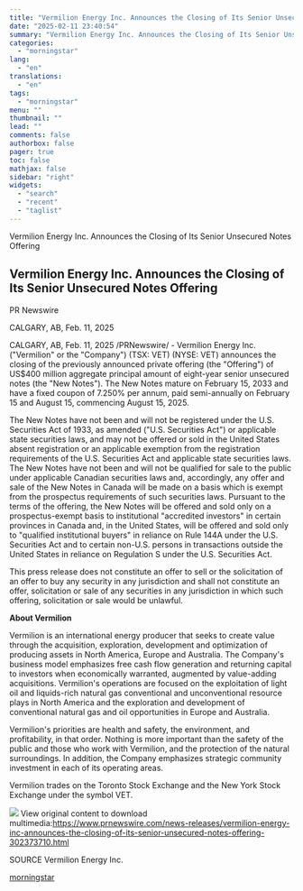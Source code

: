 ```yaml
---
title: "Vermilion Energy Inc. Announces the Closing of Its Senior Unsecured Notes Offering"
date: "2025-02-11 23:40:54"
summary: "Vermilion Energy Inc. Announces the Closing of Its Senior Unsecured Notes Offering Vermilion Energy Inc. Announces the Closing of Its Senior Unsecured Notes Offering PR Newswire CALGARY, AB, Feb. 11, 2025 CALGARY, AB, Feb. 11, 2025 /PRNewswire/ - Vermilion Energy Inc. (\"Vermilion\" or the \"Company\") (TSX: VET) (NYSE: VET) announces..."
categories:
  - "morningstar"
lang:
  - "en"
translations:
  - "en"
tags:
  - "morningstar"
menu: ""
thumbnail: ""
lead: ""
comments: false
authorbox: false
pager: true
toc: false
mathjax: false
sidebar: "right"
widgets:
  - "search"
  - "recent"
  - "taglist"
---
```


Vermilion Energy Inc. Announces the Closing of Its Senior Unsecured Notes Offering

Vermilion Energy Inc. Announces the Closing of Its Senior Unsecured Notes Offering
----------------------------------------------------------------------------------

PR Newswire

CALGARY, AB, Feb. 11, 2025


CALGARY, AB, Feb. 11, 2025 /PRNewswire/ - Vermilion Energy Inc. ("Vermilion" or the "Company") (TSX: VET) (NYSE: VET) announces the closing of the previously announced private offering (the "Offering") of US$400 million aggregate principal amount of eight-year senior unsecured notes (the "New Notes"). The New Notes mature on February 15, 2033 and have a fixed coupon of 7.250% per annum, paid semi-annually on February 15 and August 15, commencing August 15, 2025.

The New Notes have not been and will not be registered under the U.S. Securities Act of 1933, as amended ("U.S. Securities Act") or applicable state securities laws, and may not be offered or sold in the United States absent registration or an applicable exemption from the registration requirements of the U.S. Securities Act and applicable state securities laws. The New Notes have not been and will not be qualified for sale to the public under applicable Canadian securities laws and, accordingly, any offer and sale of the New Notes in Canada will be made on a basis which is exempt from the prospectus requirements of such securities laws. Pursuant to the terms of the offering, the New Notes will be offered and sold only on a prospectus-exempt basis to institutional "accredited investors" in certain provinces in Canada and, in the United States, will be offered and sold only to "qualified institutional buyers" in reliance on Rule 144A under the U.S. Securities Act and to certain non-U.S. persons in transactions outside the United States in reliance on Regulation S under the U.S. Securities Act.

This press release does not constitute an offer to sell or the solicitation of an offer to buy any security in any jurisdiction and shall not constitute an offer, solicitation or sale of any securities in any jurisdiction in which such offering, solicitation or sale would be unlawful.

**About Vermilion**

Vermilion is an international energy producer that seeks to create value through the acquisition, exploration, development and optimization of producing assets in North America, Europe and Australia. The Company's business model emphasizes free cash flow generation and returning capital to investors when economically warranted, augmented by value-adding acquisitions. Vermilion's operations are focused on the exploitation of light oil and liquids-rich natural gas conventional and unconventional resource plays in North America and the exploration and development of conventional natural gas and oil opportunities in Europe and Australia.

Vermilion's priorities are health and safety, the environment, and profitability, in that order. Nothing is more important than the safety of the public and those who work with Vermilion, and the protection of the natural surroundings. In addition, the Company emphasizes strategic community investment in each of its operating areas.

Vermilion trades on the Toronto Stock Exchange and the New York Stock Exchange under the symbol VET.

 ![](https://c212.net/c/img/favicon.png?sn=CA15852&sd=2025-02-11) View original content to download multimedia:<https://www.prnewswire.com/news-releases/vermilion-energy-inc-announces-the-closing-of-its-senior-unsecured-notes-offering-302373710.html>

SOURCE Vermilion Energy Inc.

[morningstar](https://www.morningstar.com/news/pr-newswire/20250211ca15852/vermilion-energy-inc-announces-the-closing-of-its-senior-unsecured-notes-offering)
